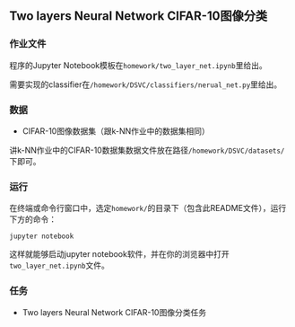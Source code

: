 ## Two layers Neural Network CIFAR-10图像分类

### 作业文件

程序的Jupyter Notebook模板在`homework/two_layer_net.ipynb`里给出。

需要实现的classifier在`/homework/DSVC/classifiers/nerual_net.py`里给出。

### 数据

- CIFAR-10图像数据集（跟k-NN作业中的数据集相同）

讲k-NN作业中的CIFAR-10数据集数据文件放在路径`/homework/DSVC/datasets/`下即可。

### 运行

在终端或命令行窗口中，选定`homework/`的目录下（包含此README文件），运行下方的命令：

`jupyter notebook`

这样就能够启动jupyter notebook软件，并在你的浏览器中打开`two_layer_net.ipynb`文件。

### 任务

- Two layers Neural Network CIFAR-10图像分类任务
